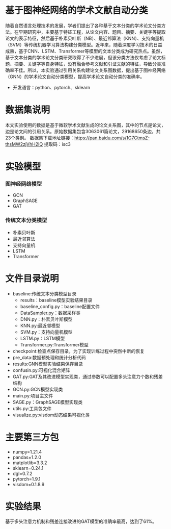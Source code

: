# 基于图神经网络的学术文献自动分类
   随着自然语言处理技术的发展，学者们提出了各种基于文本分类的学术论文分类方法。在早期研究中，主要基于特征工程，从论文内容、题目、摘要、关键字等提取论文的表示特征，然后基于朴素贝叶斯（NB）、最近邻算法（KNN）、支持向量机（SVM）等传统机器学习算法构建分类模型。近年来，随着深度学习技术的日益成熟，基于CNN、LSTM、Transformer等模型的文本分类成为研究热点。虽然，基于文本分类的学术论文分类研究取得了不少进展，但该分类方法仅考虑了论文标题、摘要、关键字等自身特征，没有融合参考文献和引证文献的特征，导致分类准确率不佳。所以，本实验通过引用关系构建论文关系图数据，提出基于图神经网络（GNN）的学术论文自动分类模型，提高学术论文自动分类的准确率。
  * 开发语言：python、pytorch、sklearn
# 数据集说明
  本文实验使用的数据是基于微软学术文献生成的论文关系图，其中的节点是论文，边是论文间的引用关系。原始数据集包含3063061篇论文，29168650条边，共23个类别。
  数据集下载地址链接：https://pan.baidu.com/s/1G7CtmsZ-thsMW2zjVhH2IQ  提取码：isc3 

# 实验模型
### 图神经网络模型
   * GCN
   * GraphSAGE
   * GAT 
### 传统文本分类模型
   * 朴素贝叶斯
   * 最近邻算法
   * 支持向量机
   * LSTM
   * Transformer
# 文件目录说明
  * baseline:传统文本分类模型目录
      - results：baseline模型实验结果目录
      - baseline_config.py：baseline配置文件
      - DataSampler.py：数据采样类
      - DNN.py：朴素贝叶斯模型
      - KNN.py:最近邻模型
      - SVM.py：支持向量机模型
      - LSTM.py：LSTM模型
      - Transformer.py:Transformer模型
  * checkpoint:检查点保存目录，为了实现训练过程中突然中断的恢复
  * pre_data:数据预处理和统计分析代码
  * results:GNN模型实验结果保存目录
  * confusin.py:可视化混合矩阵
  * GAT.py:GAT及其改进模型实现类，通过参数可以配置多头注意力个数和残差结构
  * GCN.py:GCN模型实现类
  * main.py:项目主文件
  * SAGE.py：GraphSAGE模型实现类
  * utils.py:工具包文件
  * visualize.py:visdom动态结果可视化类
 # 主要第三方包
   * numpy=1.21.4
   * pandas=1.2.0
   * matplotlib=3.3.2
   * sklearn=0.24.1
   * dgl=0.7.2
   * pytorch=1.9.1
   * visdom=0.1.8.9
# 实验结果
  基于多头注意力机制和残差连接改进的GAT模型的准确率最高，达到了61%。
